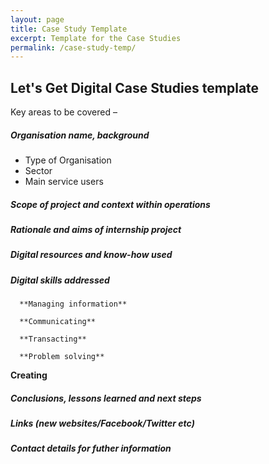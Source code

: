 ```yaml
---
layout: page
title: Case Study Template
excerpt: Template for the Case Studies
permalink: /case-study-temp/
---
```


## Let's Get Digital Case Studies template 

Key areas to be covered –  


##### Organisation name, background  


* Type of Organisation
* Sector
* Main service users
   
    
##### Scope of project and context within operations



##### Rationale and aims of internship project



##### Digital resources and know-how used


##### Digital skills addressed

      **Managing information**

      **Communicating**

      **Transacting**

      **Problem solving**

   **Creating**


##### Conclusions, lessons learned and next steps 



##### Links (new websites/Facebook/Twitter etc)



##### Contact details for futher information



